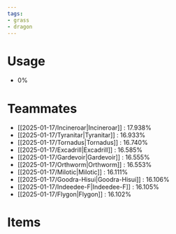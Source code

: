 ```yaml
---
tags:
- grass
- dragon
---
```

# Usage
- 0%
# Teammates
- [[2025-01-17/Incineroar|Incineroar]] : 17.938%
- [[2025-01-17/Tyranitar|Tyranitar]] : 16.933%
- [[2025-01-17/Tornadus|Tornadus]] : 16.740%
- [[2025-01-17/Excadrill|Excadrill]] : 16.585%
- [[2025-01-17/Gardevoir|Gardevoir]] : 16.555%
- [[2025-01-17/Orthworm|Orthworm]] : 16.553%
- [[2025-01-17/Milotic|Milotic]] : 16.111%
- [[2025-01-17/Goodra-Hisui|Goodra-Hisui]] : 16.106%
- [[2025-01-17/Indeedee-F|Indeedee-F]] : 16.105%
- [[2025-01-17/Flygon|Flygon]] : 16.102%
# Items